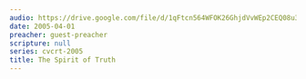 ```yaml
---
audio: https://drive.google.com/file/d/1qFtcn564WFOK26GhjdVvWEp2CEQ08u3w/view
date: 2005-04-01
preacher: guest-preacher
scripture: null
series: cvcrt-2005
title: The Spirit of Truth
---
```

